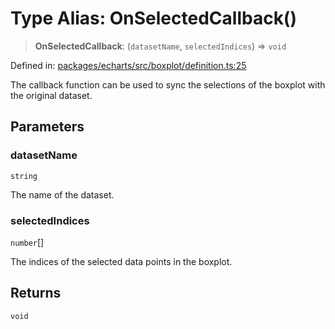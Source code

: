 # Type Alias: OnSelectedCallback()

> **OnSelectedCallback**: (`datasetName`, `selectedIndices`) => `void`

Defined in: [packages/echarts/src/boxplot/definition.ts:25](https://github.com/GeoDaCenter/openassistant/blob/ae6e39c15b60e7a98a21d90a5bbeff5dc44c1295/packages/echarts/src/boxplot/definition.ts#L25)

The callback function can be used to sync the selections of the boxplot with the original dataset.

## Parameters

### datasetName

`string`

The name of the dataset.

### selectedIndices

`number`[]

The indices of the selected data points in the boxplot.

## Returns

`void`
